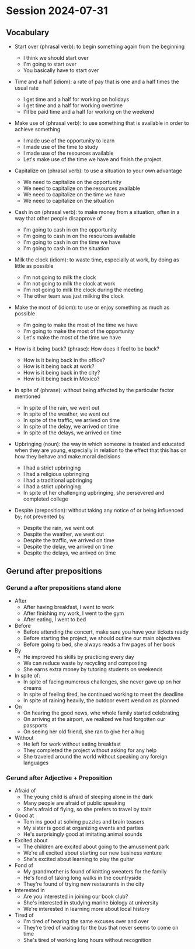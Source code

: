 # Session 2024-07-31

## Vocabulary

- Start over (phrasal verb): to begin something again from the beginning

  - I think we should start over
  - I'm going to start over
  - You basically have to start over

- Time and a half (idiom): a rate of pay that is one and a half times the usual rate

  - I get time and a half for working on holidays
  - I get time and a half for working overtime
  - I'll be paid time and a half for working on the weekend

- Make use of (phrasal verb): to use something that is available in order to achieve something

  - I made use of the opportunity to learn
  - I made use of the time to study
  - I made use of the resources available
  - Let's make use of the time we have and finish the project

- Capitalize on (phrasal verb): to use a situation to your own advantage

  - We need to capitalize on the opportunity
  - We need to capitalize on the resources available
  - We need to capitalize on the time we have
  - We need to capitalize on the situation

- Cash in on (phrasal verb): to make money from a situation, often in a way that other people disapprove of

  - I'm going to cash in on the opportunity
  - I'm going to cash in on the resources available
  - I'm going to cash in on the time we have
  - I'm going to cash in on the situation

- Milk the clock (idiom): to waste time, especially at work, by doing as little as possible

  - I'm not going to milk the clock
  - I'm not going to milk the clock at work
  - I'm not going to milk the clock during the meeting
  - The other team was just milking the clock

- Make the most of (idiom): to use or enjoy something as much as possible

  - I'm going to make the most of the time we have
  - I'm going to make the most of the opportunity
  - Let's make the most of the time we have

- How is it being back? (phrase): How does it feel to be back?

  - How is it being back in the office?
  - How is it being back at work?
  - How is it being back in the city?
  - How is it being back in Mexico?

- In spite of (phrase): without being affected by the particular factor mentioned

  - In spite of the rain, we went out
  - In spite of the weather, we went out
  - In spite of the traffic, we arrived on time
  - In spite of the delay, we arrived on time
  - In spite of the delays, we arrived on time

- Upbringing (noun): the way in which someone is treated and educated when they are young, especially in relation to the effect that this has on how they behave and make moral decisions

  - I had a strict upbringing
  - I had a religious upbringing
  - I had a traditional upbringing
  - I had a strict upbringing
  - In spite of her challenging upbringing, she persevered and completed college

- Despite (preposition): without taking any notice of or being influenced by; not prevented by

  - Despite the rain, we went out
  - Despite the weather, we went out
  - Despite the traffic, we arrived on time
  - Despite the delay, we arrived on time
  - Despite the delays, we arrived on time

## Gerund after prepositions

### Gerund a after prepositions stand alone

- After
  - After having breakfast, I went to work
  - After finishing my work, I went to the gym
  - After eating, I went to bed
- Before
  - Before attending the concert, make sure you have your tickets ready
  - Before starting the project, we should outline our main objectives
  - Before going to bed, she always reads a frw pages of her book
- By
  - He improved his skills by practicing every day
  - We can reduce waste by recycling and composting
  - She earns extra money by tutoring students on weekends
- In spite of:
  - In spite of facing numerous challenges, she never gave up on her dreams
  - In spite of feeling tired, he continued working to meet the deadline
  - In spite of raining heavily, the outdoor event wend on as planned
- On
  - On hearing the good news, whe whole family started celebrating
  - On arriving at the airport, we realized we had forgotten our passports
  - On seeing her old friend, she ran to give her a hug
- Without
  - He left for work without eating breakfast
  - They completed the project without asking for any help
  - She traveled around the world without speaking any foreign languages

### Gerund after Adjective + Preposition

- Afraid of
  - The young child is afraid of sleeping alone in the dark
  - Many people are afraid of public speaking
  - She's afraid of flying, so she prefers to travel by train
- Good at
  - Tom ins good at solving puzzles and brain teasers
  - My sister is good at organizing events and parties
  - He's surprisingly good at imitating animal sounds
- Excited about
  - The children are excited about going to the amusement park
  - We're all excited about starting our new business venture
  - She's excited about learning to play the guitar
- Fond of
  - My grandmother is found of knitting sweaters for the family
  - He's fond of taking long walks in the countryside
  - They're found of trying new restaurants in the city
- Interested in
  - Are you interested in joining our book club?
  - She's interested in studying marine biology at university
  - We're interested in learning more about local history
- Tired of
  - I'm tired of hearing the same excuses over and over
  - They're tired of waiting for the bus that never seems to come on time
  - She's tired of working long hours without recognition
